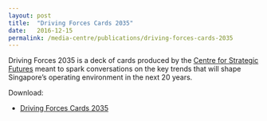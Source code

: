 ```yaml
---
layout: post
title:  "Driving Forces Cards 2035"
date:   2016-12-15
permalink: /media-centre/publications/driving-forces-cards-2035
---
```



Driving Forces 2035 is a deck of cards produced by the [Centre for Strategic Futures](https://www.csf.gov.sg) meant to spark conversations on the key trends that will shape Singapore’s operating environment in the next 20 years.


Download:

* [Driving Forces Cards 2035](/images/PublicationImages/driving-forces-cards-2035.pdf)

